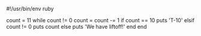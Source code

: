 #!/usr/bin/env ruby

count = 11
while count != 0
count = count -= 1
if count == 10 
puts 'T-10'
elsif count != 0
puts count
else
puts 'We have liftoff!'
end 
end
